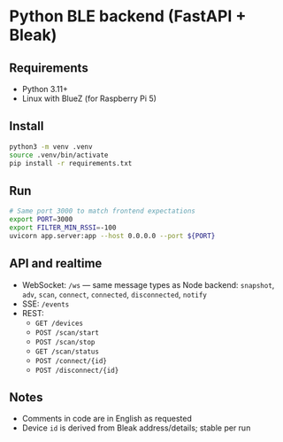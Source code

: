# Python BLE backend (FastAPI + Bleak)

## Requirements
- Python 3.11+
- Linux with BlueZ (for Raspberry Pi 5)

## Install
```bash
python3 -m venv .venv
source .venv/bin/activate
pip install -r requirements.txt
```

## Run
```bash
# Same port 3000 to match frontend expectations
export PORT=3000
export FILTER_MIN_RSSI=-100
uvicorn app.server:app --host 0.0.0.0 --port ${PORT}
```

## API and realtime
- WebSocket: `/ws` — same message types as Node backend: `snapshot`, `adv`, `scan`, `connect`, `connected`, `disconnected`, `notify`
- SSE: `/events`
- REST:
  - `GET /devices`
  - `POST /scan/start`
  - `POST /scan/stop`
  - `GET /scan/status`
  - `POST /connect/{id}`
  - `POST /disconnect/{id}`

## Notes
- Comments in code are in English as requested
- Device `id` is derived from Bleak address/details; stable per run
